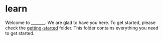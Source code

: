 # learn
Welcome to _______. We are glad to have you here.
To get started, please check the [getting-started]() folder.
This folder contains everything you need to get started.
